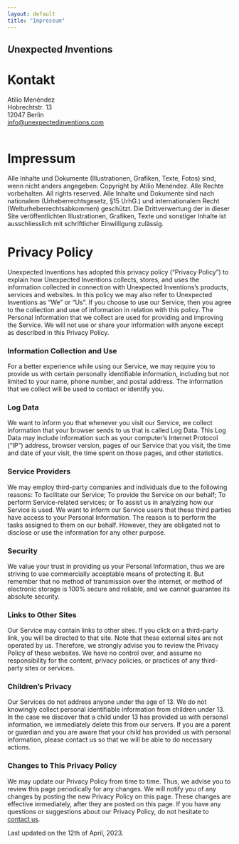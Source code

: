 ```yaml
---
layout: default
title: "Impressum"
---
```


## <i>U</i>nexpected <i>I</i>nventions
# Kontakt

Atilio Menéndez<br>
Hobrechtstr. 13<br>
12047 Berlin<br>
[<u>info@unexpectedinventions.com</u>](mailto:info@unexpectedinventions.com)<br><br>

# Impressum

Alle Inhalte und Dokumente (Illustrationen, Grafiken, Texte, Fotos) sind, wenn nicht anders angegeben: Copyright by Atilio Menéndez. Alle Rechte vorbehalten. All rights reserved. Alle Inhalte und Dokumente sind nach nationalem (Urheberrechtsgesetz, §15 UrhG.) und internationalem Recht (Welturheberrechtsabkommen) geschützt. Die Drittverwertung der in dieser Site veröffentlichten Illustrationen, Grafiken, Texte und sonstiger Inhalte ist ausschliesslich mit schriftlicher Einwilligung zulässig.

# Privacy Policy

Unexpected Inventions has adopted this privacy policy (“Privacy Policy”) to explain how Unexpected Inventions collects, stores, and uses the information collected in connection with Unexpected Inventions’s products, services and websites. In this policy we may also refer to Unexpected Inventions as “We” or “Us”. If you choose to use our Service, then you agree to the collection and use of information in relation with this policy. The Personal Information that we collect are used for providing and improving the Service. We will not use or share your information with anyone except as described in this Privacy Policy.

### Information Collection and Use

For a better experience while using our Service, we may require you to provide us with certain personally identifiable information, including but not limited to your name, phone number, and postal address. The information that we collect will be used to contact or identify you.

### Log Data

We want to inform you that whenever you visit our Service, we collect information that your browser sends to us that is called Log Data. This Log Data may include information such as your computer’s Internet Protocol (“IP”) address, browser version, pages of our Service that you visit, the time and date of your visit, the time spent on those pages, and other statistics.

### Service Providers

We may employ third-party companies and individuals due to the following reasons: To facilitate our Service; To provide the Service on our behalf; To perform Service-related services; or To assist us in analyzing how our Service is used. We want to inform our Service users that these third parties have access to your Personal Information. The reason is to perform the tasks assigned to them on our behalf. However, they are obligated not to disclose or use the information for any other purpose.

### Security

We value your trust in providing us your Personal Information, thus we are striving to use commercially acceptable means of protecting it. But remember that no method of transmission over the internet, or method of electronic storage is 100% secure and reliable, and we cannot guarantee its absolute security.

### Links to Other Sites

Our Service may contain links to other sites. If you click on a third-party link, you will be directed to that site. Note that these external sites are not operated by us. Therefore, we strongly advise you to review the Privacy Policy of these websites. We have no control over, and assume no responsibility for the content, privacy policies, or practices of any third-party sites or services.

### Children’s Privacy

Our Services do not address anyone under the age of 13. We do not knowingly collect personal identifiable information from children under 13. In the case we discover that a child under 13 has provided us with personal information, we immediately delete this from our servers. If you are a parent or guardian and you are aware that your child has provided us with personal information, please contact us so that we will be able to do necessary actions.

### Changes to This Privacy Policy

We may update our Privacy Policy from time to time. Thus, we advise you to review this page periodically for any changes. We will notify you of any changes by posting the new Privacy Policy on this page. These changes are effective immediately, after they are posted on this page. If you have any questions or suggestions about our Privacy Policy, do not hesitate to [<u>contact us</u>](mailto:privacy@unexpectedinventions.com).

Last updated on the 12th of April, 2023.

